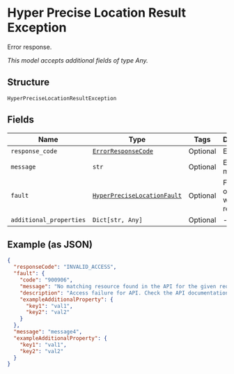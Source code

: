 
# Hyper Precise Location Result Exception

Error response.

*This model accepts additional fields of type Any.*

## Structure

`HyperPreciseLocationResultException`

## Fields

| Name | Type | Tags | Description |
|  --- | --- | --- | --- |
| `response_code` | [`ErrorResponseCode`](../../doc/models/error-response-code.md) | Optional | Error Code. |
| `message` | `str` | Optional | Error message. |
| `fault` | [`HyperPreciseLocationFault`](../../doc/models/hyper-precise-location-fault.md) | Optional | Fault occurred while responding. |
| `additional_properties` | `Dict[str, Any]` | Optional | - |

## Example (as JSON)

```json
{
  "responseCode": "INVALID_ACCESS",
  "fault": {
    "code": "900906",
    "message": "No matching resource found in the API for the given request",
    "description": "Access failure for API. Check the API documentation and add a proper REST resource path to the invocation URL.",
    "exampleAdditionalProperty": {
      "key1": "val1",
      "key2": "val2"
    }
  },
  "message": "message4",
  "exampleAdditionalProperty": {
    "key1": "val1",
    "key2": "val2"
  }
}
```


